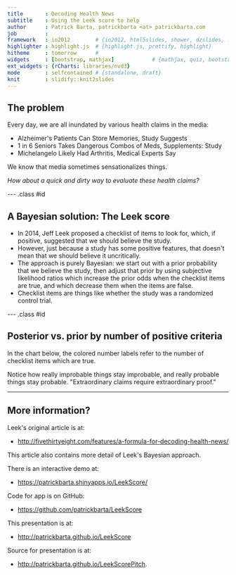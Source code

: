 ```yaml
---
title       : Decoding Health News
subtitle    : Using the Leek score to help
author      : Patrick Barta, patrickbarta <at> patrickbarta.com
job         : 
framework   : io2012        # {io2012, html5slides, shower, dzslides, ...}
highlighter : highlight.js  # {highlight.js, prettify, highlight}
hitheme     : tomorrow      # 
widgets     : [bootstrap, mathjax]            # {mathjax, quiz, bootstrap}
ext_widgets : {rCharts: libraries/nvd3}
mode        : selfcontained # {standalone, draft}
knit        : slidify::knit2slides
---
```


## The problem

Every day, we are all inundated by various health claims in the media:

* Alzheimer's Patients Can Store Memories, Study Suggests
* 1 in 6 Seniors Takes Dangerous Combos of Meds, Supplements: Study
* Michelangelo Likely Had Arthritis, Medical Experts Say

We know that media sometimes sensationalizes things.

*How about a quick and dirty way to evaluate these health claims?*

--- .class #id 

## A Bayesian solution: The Leek score

* In 2014, Jeff Leek proposed a checklist of items to look for, which,
if positive, suggested that we should believe the study.
* However, just because a study has some positive features, that doesn't
mean that we should believe it uncritically.
* The approach is purely Bayesian: we start out with a prior probability
that we believe the study, then adjust that prior by using subjective
likelihood ratios which increase the prior odds when the checklist items are
true, and which decrease them when the items are false.
* Checklist items are things like whether the study was a randomized control trial.

--- .class #id

## Posterior vs. prior by number of positive criteria


In the chart below, the colored number labels refer to the number of checklist items which are true.


<div id = 'chart1d4b7212d0e7' class = 'rChart nvd3'></div>
<script type='text/javascript'>
 $(document).ready(function(){
      drawchart1d4b7212d0e7()
    });
    function drawchart1d4b7212d0e7(){  
      var opts = {
 "dom": "chart1d4b7212d0e7",
"width":    800,
"height":    400,
"x": "prior",
"y": "posterior",
"type": "lineChart",
"group": "positive",
"id": "chart1d4b7212d0e7" 
},
        data = [
 {
 "prior":              0,
"positive": "0",
"posterior":              0 
},
{
 "prior":           0.01,
"positive": "0",
"posterior": 0.0001578033769923 
},
{
 "prior":           0.02,
"positive": "0",
"posterior": 0.0003187759005419 
},
{
 "prior":           0.03,
"positive": "0",
"posterior": 0.0004830140074062 
},
{
 "prior":           0.04,
"positive": "0",
"posterior": 0.0006506180871828 
},
{
 "prior":           0.05,
"positive": "0",
"posterior": 0.0008216926869351 
},
{
 "prior":           0.06,
"positive": "0",
"posterior": 0.0009963467286616 
},
{
 "prior":           0.07,
"positive": "0",
"posterior": 0.00117469374056 
},
{
 "prior":           0.08,
"positive": "0",
"posterior": 0.001356852103121 
},
{
 "prior":           0.09,
"positive": "0",
"posterior": 0.001542945311161 
},
{
 "prior":            0.1,
"positive": "0",
"posterior": 0.001733102253033 
},
{
 "prior":           0.11,
"positive": "0",
"posterior": 0.001927457508323 
},
{
 "prior":           0.12,
"positive": "0",
"posterior": 0.002126151665485 
},
{
 "prior":           0.13,
"positive": "0",
"posterior": 0.002329331660993 
},
{
 "prior":           0.14,
"positive": "0",
"posterior": 0.002537151141718 
},
{
 "prior":           0.15,
"positive": "0",
"posterior": 0.002749770852429 
},
{
 "prior":           0.16,
"positive": "0",
"posterior": 0.002967359050445 
},
{
 "prior":           0.17,
"positive": "0",
"posterior": 0.003190091949709 
},
{
 "prior":           0.18,
"positive": "0",
"posterior": 0.003418154196734 
},
{
 "prior":           0.19,
"positive": "0",
"posterior": 0.003651739381126 
},
{
 "prior":            0.2,
"positive": "0",
"posterior": 0.003891050583658 
},
{
 "prior":           0.21,
"positive": "0",
"posterior": 0.004136300965137 
},
{
 "prior":           0.22,
"positive": "0",
"posterior": 0.004387714399681 
},
{
 "prior":           0.23,
"positive": "0",
"posterior": 0.004645526156332 
},
{
 "prior":           0.24,
"positive": "0",
"posterior": 0.004909983633388 
},
{
 "prior":           0.25,
"positive": "0",
"posterior": 0.005181347150259 
},
{
 "prior":           0.26,
"positive": "0",
"posterior": 0.005459890802184 
},
{
 "prior":           0.27,
"positive": "0",
"posterior": 0.005745903383699 
},
{
 "prior":           0.28,
"positive": "0",
"posterior": 0.006039689387403 
},
{
 "prior":           0.29,
"positive": "0",
"posterior": 0.006341570085283 
},
{
 "prior":            0.3,
"positive": "0",
"posterior": 0.006651884700665 
},
{
 "prior":           0.31,
"positive": "0",
"posterior": 0.006970991679784 
},
{
 "prior":           0.32,
"positive": "0",
"posterior": 0.007299270072993 
},
{
 "prior":           0.33,
"positive": "0",
"posterior": 0.007637121036797 
},
{
 "prior":           0.34,
"positive": "0",
"posterior": 0.007984969469234 
},
{
 "prior":           0.35,
"positive": "0",
"posterior": 0.00834326579261 
},
{
 "prior":           0.36,
"positive": "0",
"posterior": 0.008712487899322 
},
{
 "prior":           0.37,
"positive": "0",
"posterior": 0.009093143278447 
},
{
 "prior":           0.38,
"positive": "0",
"posterior": 0.009485771342986 
},
{
 "prior":           0.39,
"positive": "0",
"posterior": 0.009890945980218 
},
{
 "prior":            0.4,
"positive": "0",
"posterior": 0.01030927835052 
},
{
 "prior":           0.41,
"positive": "0",
"posterior": 0.01074141996332 
},
{
 "prior":           0.42,
"positive": "0",
"posterior": 0.01118806606287 
},
{
 "prior":           0.43,
"positive": "0",
"posterior": 0.01164995936061 
},
{
 "prior":           0.44,
"positive": "0",
"posterior": 0.01212789415656 
},
{
 "prior":           0.45,
"positive": "0",
"posterior": 0.01262272089762 
},
{
 "prior":           0.46,
"positive": "0",
"posterior": 0.01313535122787 
},
{
 "prior":           0.47,
"positive": "0",
"posterior": 0.01366676359407 
},
{
 "prior":           0.48,
"positive": "0",
"posterior": 0.01421800947867 
},
{
 "prior":           0.49,
"positive": "0",
"posterior": 0.0147902203441 
},
{
 "prior":            0.5,
"positive": "0",
"posterior": 0.01538461538462 
},
{
 "prior":           0.51,
"positive": "0",
"posterior": 0.01600251019768 
},
{
 "prior":           0.52,
"positive": "0",
"posterior": 0.01664532650448 
},
{
 "prior":           0.53,
"positive": "0",
"posterior": 0.01731460307089 
},
{
 "prior":           0.54,
"positive": "0",
"posterior": 0.01801200800534 
},
{
 "prior":           0.55,
"positive": "0",
"posterior": 0.01873935264055 
},
{
 "prior":           0.56,
"positive": "0",
"posterior": 0.01949860724234 
},
{
 "prior":           0.57,
"positive": "0",
"posterior": 0.02029191883232 
},
{
 "prior":           0.58,
"positive": "0",
"posterior": 0.02112163146395 
},
{
 "prior":           0.59,
"positive": "0",
"posterior": 0.0219903093552 
},
{
 "prior":            0.6,
"positive": "0",
"posterior": 0.02290076335878 
},
{
 "prior":           0.61,
"positive": "0",
"posterior": 0.02385608134533 
},
{
 "prior":           0.62,
"positive": "0",
"posterior": 0.02485966319166 
},
{
 "prior":           0.63,
"positive": "0",
"posterior": 0.02591526120938 
},
{
 "prior":           0.64,
"positive": "0",
"posterior": 0.02702702702703 
},
{
 "prior":           0.65,
"positive": "0",
"posterior": 0.02819956616052 
},
{
 "prior":           0.66,
"positive": "0",
"posterior": 0.02943800178412 
},
{
 "prior":           0.67,
"positive": "0",
"posterior": 0.03074804956402 
},
{
 "prior":           0.68,
"positive": "0",
"posterior": 0.03213610586011 
},
{
 "prior":           0.69,
"positive": "0",
"posterior": 0.03360935216756 
},
{
 "prior":            0.7,
"positive": "0",
"posterior": 0.03517587939698 
},
{
 "prior":           0.71,
"positive": "0",
"posterior": 0.03684483653347 
},
{
 "prior":           0.72,
"positive": "0",
"posterior": 0.03862660944206 
},
{
 "prior":           0.73,
"positive": "0",
"posterior": 0.04053303720155 
},
{
 "prior":           0.74,
"positive": "0",
"posterior": 0.04257767548907 
},
{
 "prior":           0.75,
"positive": "0",
"posterior": 0.04477611940299 
},
{
 "prior":           0.76,
"positive": "0",
"posterior": 0.04714640198511 
},
{
 "prior":           0.77,
"positive": "0",
"posterior": 0.04970948999354 
},
{
 "prior":           0.78,
"positive": "0",
"posterior": 0.05248990578735 
},
{
 "prior":           0.79,
"positive": "0",
"posterior": 0.05551651440618 
},
{
 "prior":            0.8,
"positive": "0",
"posterior": 0.05882352941176 
},
{
 "prior":           0.81,
"positive": "0",
"posterior": 0.06245181187355 
},
{
 "prior":           0.82,
"positive": "0",
"posterior": 0.06645056726094 
},
{
 "prior":           0.83,
"positive": "0",
"posterior": 0.07087959009394 
},
{
 "prior":           0.84,
"positive": "0",
"posterior": 0.07581227436823 
},
{
 "prior":           0.85,
"positive": "0",
"posterior": 0.08133971291866 
},
{
 "prior":           0.86,
"positive": "0",
"posterior": 0.08757637474542 
},
{
 "prior":           0.87,
"positive": "0",
"posterior": 0.09466811751904 
},
{
 "prior":           0.88,
"positive": "0",
"posterior": 0.1028037383178 
},
{
 "prior":           0.89,
"positive": "0",
"posterior": 0.1122320302648 
},
{
 "prior":            0.9,
"positive": "0",
"posterior": 0.1232876712329 
},
{
 "prior":           0.91,
"positive": "0",
"posterior": 0.1364317841079 
},
{
 "prior":           0.92,
"positive": "0",
"posterior": 0.1523178807947 
},
{
 "prior":           0.93,
"positive": "0",
"posterior": 0.1719038817006 
},
{
 "prior":           0.94,
"positive": "0",
"posterior": 0.1966527196653 
},
{
 "prior":           0.95,
"positive": "0",
"posterior": 0.2289156626506 
},
{
 "prior":           0.96,
"positive": "0",
"posterior": 0.2727272727273 
},
{
 "prior":           0.97,
"positive": "0",
"posterior": 0.3356401384083 
},
{
 "prior":           0.98,
"positive": "0",
"posterior": 0.4336283185841 
},
{
 "prior":           0.99,
"positive": "0",
"posterior": 0.6073619631902 
},
{
 "prior":              1,
"positive": "0",
"posterior":              1 
},
{
 "prior":              0,
"positive": "1",
"posterior":              0 
},
{
 "prior":           0.01,
"positive": "1",
"posterior": 0.0006309148264984 
},
{
 "prior":           0.02,
"positive": "1",
"posterior": 0.001273885350318 
},
{
 "prior":           0.03,
"positive": "1",
"posterior": 0.001929260450161 
},
{
 "prior":           0.04,
"positive": "1",
"posterior": 0.002597402597403 
},
{
 "prior":           0.05,
"positive": "1",
"posterior": 0.00327868852459 
},
{
 "prior":           0.06,
"positive": "1",
"posterior": 0.003973509933775 
},
{
 "prior":           0.07,
"positive": "1",
"posterior": 0.004682274247492 
},
{
 "prior":           0.08,
"positive": "1",
"posterior": 0.005405405405405 
},
{
 "prior":           0.09,
"positive": "1",
"posterior": 0.006143344709898 
},
{
 "prior":            0.1,
"positive": "1",
"posterior": 0.006896551724138 
},
{
 "prior":           0.11,
"positive": "1",
"posterior": 0.007665505226481 
},
{
 "prior":           0.12,
"positive": "1",
"posterior": 0.008450704225352 
},
{
 "prior":           0.13,
"positive": "1",
"posterior": 0.009252669039146 
},
{
 "prior":           0.14,
"positive": "1",
"posterior": 0.01007194244604 
},
{
 "prior":           0.15,
"positive": "1",
"posterior": 0.01090909090909 
},
{
 "prior":           0.16,
"positive": "1",
"posterior": 0.01176470588235 
},
{
 "prior":           0.17,
"positive": "1",
"posterior": 0.01263940520446 
},
{
 "prior":           0.18,
"positive": "1",
"posterior": 0.01353383458647 
},
{
 "prior":           0.19,
"positive": "1",
"posterior": 0.01444866920152 
},
{
 "prior":            0.2,
"positive": "1",
"posterior": 0.01538461538462 
},
{
 "prior":           0.21,
"positive": "1",
"posterior": 0.01634241245136 
},
{
 "prior":           0.22,
"positive": "1",
"posterior": 0.01732283464567 
},
{
 "prior":           0.23,
"positive": "1",
"posterior": 0.01832669322709 
},
{
 "prior":           0.24,
"positive": "1",
"posterior": 0.01935483870968 
},
{
 "prior":           0.25,
"positive": "1",
"posterior": 0.02040816326531 
},
{
 "prior":           0.26,
"positive": "1",
"posterior": 0.02148760330579 
},
{
 "prior":           0.27,
"positive": "1",
"posterior": 0.02259414225941 
},
{
 "prior":           0.28,
"positive": "1",
"posterior": 0.02372881355932 
},
{
 "prior":           0.29,
"positive": "1",
"posterior": 0.02489270386266 
},
{
 "prior":            0.3,
"positive": "1",
"posterior": 0.02608695652174 
},
{
 "prior":           0.31,
"positive": "1",
"posterior": 0.0273127753304 
},
{
 "prior":           0.32,
"positive": "1",
"posterior": 0.02857142857143 
},
{
 "prior":           0.33,
"positive": "1",
"posterior": 0.02986425339367 
},
{
 "prior":           0.34,
"positive": "1",
"posterior": 0.03119266055046 
},
{
 "prior":           0.35,
"positive": "1",
"posterior": 0.03255813953488 
},
{
 "prior":           0.36,
"positive": "1",
"posterior": 0.03396226415094 
},
{
 "prior":           0.37,
"positive": "1",
"posterior": 0.03540669856459 
},
{
 "prior":           0.38,
"positive": "1",
"posterior": 0.0368932038835 
},
{
 "prior":           0.39,
"positive": "1",
"posterior": 0.0384236453202 
},
{
 "prior":            0.4,
"positive": "1",
"posterior":           0.04 
},
{
 "prior":           0.41,
"positive": "1",
"posterior": 0.04162436548223 
},
{
 "prior":           0.42,
"positive": "1",
"posterior": 0.04329896907216 
},
{
 "prior":           0.43,
"positive": "1",
"posterior": 0.04502617801047 
},
{
 "prior":           0.44,
"positive": "1",
"posterior": 0.0468085106383 
},
{
 "prior":           0.45,
"positive": "1",
"posterior": 0.04864864864865 
},
{
 "prior":           0.46,
"positive": "1",
"posterior": 0.05054945054945 
},
{
 "prior":           0.47,
"positive": "1",
"posterior": 0.05251396648045 
},
{
 "prior":           0.48,
"positive": "1",
"posterior": 0.05454545454545 
},
{
 "prior":           0.49,
"positive": "1",
"posterior": 0.05664739884393 
},
{
 "prior":            0.5,
"positive": "1",
"posterior": 0.05882352941176 
},
{
 "prior":           0.51,
"positive": "1",
"posterior": 0.06107784431138 
},
{
 "prior":           0.52,
"positive": "1",
"posterior": 0.06341463414634 
},
{
 "prior":           0.53,
"positive": "1",
"posterior": 0.06583850931677 
},
{
 "prior":           0.54,
"positive": "1",
"posterior": 0.06835443037975 
},
{
 "prior":           0.55,
"positive": "1",
"posterior": 0.07096774193548 
},
{
 "prior":           0.56,
"positive": "1",
"posterior": 0.07368421052632 
},
{
 "prior":           0.57,
"positive": "1",
"posterior": 0.07651006711409 
},
{
 "prior":           0.58,
"positive": "1",
"posterior": 0.07945205479452 
},
{
 "prior":           0.59,
"positive": "1",
"posterior": 0.08251748251748 
},
{
 "prior":            0.6,
"positive": "1",
"posterior": 0.08571428571429 
},
{
 "prior":           0.61,
"positive": "1",
"posterior": 0.08905109489051 
},
{
 "prior":           0.62,
"positive": "1",
"posterior": 0.09253731343284 
},
{
 "prior":           0.63,
"positive": "1",
"posterior": 0.09618320610687 
},
{
 "prior":           0.64,
"positive": "1",
"posterior":            0.1 
},
{
 "prior":           0.65,
"positive": "1",
"posterior":          0.104 
},
{
 "prior":           0.66,
"positive": "1",
"posterior": 0.1081967213115 
},
{
 "prior":           0.67,
"positive": "1",
"posterior": 0.1126050420168 
},
{
 "prior":           0.68,
"positive": "1",
"posterior": 0.1172413793103 
},
{
 "prior":           0.69,
"positive": "1",
"posterior": 0.1221238938053 
},
{
 "prior":            0.7,
"positive": "1",
"posterior": 0.1272727272727 
},
{
 "prior":           0.71,
"positive": "1",
"posterior": 0.1327102803738 
},
{
 "prior":           0.72,
"positive": "1",
"posterior": 0.1384615384615 
},
{
 "prior":           0.73,
"positive": "1",
"posterior": 0.1445544554455 
},
{
 "prior":           0.74,
"positive": "1",
"posterior": 0.1510204081633 
},
{
 "prior":           0.75,
"positive": "1",
"posterior": 0.1578947368421 
},
{
 "prior":           0.76,
"positive": "1",
"posterior": 0.1652173913043 
},
{
 "prior":           0.77,
"positive": "1",
"posterior": 0.1730337078652 
},
{
 "prior":           0.78,
"positive": "1",
"posterior": 0.1813953488372 
},
{
 "prior":           0.79,
"positive": "1",
"posterior": 0.1903614457831 
},
{
 "prior":            0.8,
"positive": "1",
"posterior":            0.2 
},
{
 "prior":           0.81,
"positive": "1",
"posterior": 0.2103896103896 
},
{
 "prior":           0.82,
"positive": "1",
"posterior": 0.2216216216216 
},
{
 "prior":           0.83,
"positive": "1",
"posterior": 0.2338028169014 
},
{
 "prior":           0.84,
"positive": "1",
"posterior": 0.2470588235294 
},
{
 "prior":           0.85,
"positive": "1",
"posterior": 0.2615384615385 
},
{
 "prior":           0.86,
"positive": "1",
"posterior": 0.2774193548387 
},
{
 "prior":           0.87,
"positive": "1",
"posterior": 0.2949152542373 
},
{
 "prior":           0.88,
"positive": "1",
"posterior": 0.3142857142857 
},
{
 "prior":           0.89,
"positive": "1",
"posterior": 0.3358490566038 
},
{
 "prior":            0.9,
"positive": "1",
"posterior":           0.36 
},
{
 "prior":           0.91,
"positive": "1",
"posterior": 0.3872340425532 
},
{
 "prior":           0.92,
"positive": "1",
"posterior": 0.4181818181818 
},
{
 "prior":           0.93,
"positive": "1",
"posterior": 0.4536585365854 
},
{
 "prior":           0.94,
"positive": "1",
"posterior": 0.4947368421053 
},
{
 "prior":           0.95,
"positive": "1",
"posterior": 0.5428571428571 
},
{
 "prior":           0.96,
"positive": "1",
"posterior":            0.6 
},
{
 "prior":           0.97,
"positive": "1",
"posterior": 0.6689655172414 
},
{
 "prior":           0.98,
"positive": "1",
"posterior": 0.7538461538462 
},
{
 "prior":           0.99,
"positive": "1",
"posterior": 0.8608695652174 
},
{
 "prior":              1,
"positive": "1",
"posterior":              1 
},
{
 "prior":              0,
"positive": "2",
"posterior":              0 
},
{
 "prior":           0.01,
"positive": "2",
"posterior": 0.002518891687657 
},
{
 "prior":           0.02,
"positive": "2",
"posterior": 0.00507614213198 
},
{
 "prior":           0.03,
"positive": "2",
"posterior": 0.0076726342711 
},
{
 "prior":           0.04,
"positive": "2",
"posterior": 0.01030927835052 
},
{
 "prior":           0.05,
"positive": "2",
"posterior": 0.01298701298701 
},
{
 "prior":           0.06,
"positive": "2",
"posterior": 0.01570680628272 
},
{
 "prior":           0.07,
"positive": "2",
"posterior": 0.01846965699208 
},
{
 "prior":           0.08,
"positive": "2",
"posterior": 0.02127659574468 
},
{
 "prior":           0.09,
"positive": "2",
"posterior": 0.02412868632708 
},
{
 "prior":            0.1,
"positive": "2",
"posterior": 0.02702702702703 
},
{
 "prior":           0.11,
"positive": "2",
"posterior": 0.0299727520436 
},
{
 "prior":           0.12,
"positive": "2",
"posterior": 0.03296703296703 
},
{
 "prior":           0.13,
"positive": "2",
"posterior": 0.03601108033241 
},
{
 "prior":           0.14,
"positive": "2",
"posterior": 0.0391061452514 
},
{
 "prior":           0.15,
"positive": "2",
"posterior": 0.04225352112676 
},
{
 "prior":           0.16,
"positive": "2",
"posterior": 0.04545454545455 
},
{
 "prior":           0.17,
"positive": "2",
"posterior": 0.0487106017192 
},
{
 "prior":           0.18,
"positive": "2",
"posterior": 0.05202312138728 
},
{
 "prior":           0.19,
"positive": "2",
"posterior": 0.05539358600583 
},
{
 "prior":            0.2,
"positive": "2",
"posterior": 0.05882352941176 
},
{
 "prior":           0.21,
"positive": "2",
"posterior": 0.06231454005935 
},
{
 "prior":           0.22,
"positive": "2",
"posterior": 0.06586826347305 
},
{
 "prior":           0.23,
"positive": "2",
"posterior": 0.06948640483384 
},
{
 "prior":           0.24,
"positive": "2",
"posterior": 0.07317073170732 
},
{
 "prior":           0.25,
"positive": "2",
"posterior": 0.07692307692308 
},
{
 "prior":           0.26,
"positive": "2",
"posterior": 0.08074534161491 
},
{
 "prior":           0.27,
"positive": "2",
"posterior": 0.0846394984326 
},
{
 "prior":           0.28,
"positive": "2",
"posterior": 0.08860759493671 
},
{
 "prior":           0.29,
"positive": "2",
"posterior": 0.0926517571885 
},
{
 "prior":            0.3,
"positive": "2",
"posterior": 0.09677419354839 
},
{
 "prior":           0.31,
"positive": "2",
"posterior": 0.1009771986971 
},
{
 "prior":           0.32,
"positive": "2",
"posterior": 0.1052631578947 
},
{
 "prior":           0.33,
"positive": "2",
"posterior": 0.109634551495 
},
{
 "prior":           0.34,
"positive": "2",
"posterior": 0.1140939597315 
},
{
 "prior":           0.35,
"positive": "2",
"posterior": 0.1186440677966 
},
{
 "prior":           0.36,
"positive": "2",
"posterior": 0.1232876712329 
},
{
 "prior":           0.37,
"positive": "2",
"posterior": 0.1280276816609 
},
{
 "prior":           0.38,
"positive": "2",
"posterior": 0.1328671328671 
},
{
 "prior":           0.39,
"positive": "2",
"posterior": 0.1378091872792 
},
{
 "prior":            0.4,
"positive": "2",
"posterior": 0.1428571428571 
},
{
 "prior":           0.41,
"positive": "2",
"posterior": 0.1480144404332 
},
{
 "prior":           0.42,
"positive": "2",
"posterior": 0.1532846715328 
},
{
 "prior":           0.43,
"positive": "2",
"posterior": 0.1586715867159 
},
{
 "prior":           0.44,
"positive": "2",
"posterior": 0.1641791044776 
},
{
 "prior":           0.45,
"positive": "2",
"posterior": 0.1698113207547 
},
{
 "prior":           0.46,
"positive": "2",
"posterior": 0.175572519084 
},
{
 "prior":           0.47,
"positive": "2",
"posterior": 0.1814671814672 
},
{
 "prior":           0.48,
"positive": "2",
"posterior":         0.1875 
},
{
 "prior":           0.49,
"positive": "2",
"posterior": 0.1936758893281 
},
{
 "prior":            0.5,
"positive": "2",
"posterior":            0.2 
},
{
 "prior":           0.51,
"positive": "2",
"posterior": 0.2064777327935 
},
{
 "prior":           0.52,
"positive": "2",
"posterior": 0.2131147540984 
},
{
 "prior":           0.53,
"positive": "2",
"posterior": 0.2199170124481 
},
{
 "prior":           0.54,
"positive": "2",
"posterior": 0.2268907563025 
},
{
 "prior":           0.55,
"positive": "2",
"posterior": 0.2340425531915 
},
{
 "prior":           0.56,
"positive": "2",
"posterior": 0.2413793103448 
},
{
 "prior":           0.57,
"positive": "2",
"posterior": 0.2489082969432 
},
{
 "prior":           0.58,
"positive": "2",
"posterior": 0.2566371681416 
},
{
 "prior":           0.59,
"positive": "2",
"posterior": 0.2645739910314 
},
{
 "prior":            0.6,
"positive": "2",
"posterior": 0.2727272727273 
},
{
 "prior":           0.61,
"positive": "2",
"posterior": 0.2811059907834 
},
{
 "prior":           0.62,
"positive": "2",
"posterior": 0.2897196261682 
},
{
 "prior":           0.63,
"positive": "2",
"posterior": 0.2985781990521 
},
{
 "prior":           0.64,
"positive": "2",
"posterior": 0.3076923076923 
},
{
 "prior":           0.65,
"positive": "2",
"posterior": 0.3170731707317 
},
{
 "prior":           0.66,
"positive": "2",
"posterior": 0.3267326732673 
},
{
 "prior":           0.67,
"positive": "2",
"posterior": 0.3366834170854 
},
{
 "prior":           0.68,
"positive": "2",
"posterior": 0.3469387755102 
},
{
 "prior":           0.69,
"positive": "2",
"posterior": 0.3575129533679 
},
{
 "prior":            0.7,
"positive": "2",
"posterior": 0.3684210526316 
},
{
 "prior":           0.71,
"positive": "2",
"posterior": 0.379679144385 
},
{
 "prior":           0.72,
"positive": "2",
"posterior": 0.3913043478261 
},
{
 "prior":           0.73,
"positive": "2",
"posterior": 0.4033149171271 
},
{
 "prior":           0.74,
"positive": "2",
"posterior": 0.4157303370787 
},
{
 "prior":           0.75,
"positive": "2",
"posterior": 0.4285714285714 
},
{
 "prior":           0.76,
"positive": "2",
"posterior": 0.4418604651163 
},
{
 "prior":           0.77,
"positive": "2",
"posterior": 0.4556213017751 
},
{
 "prior":           0.78,
"positive": "2",
"posterior": 0.4698795180723 
},
{
 "prior":           0.79,
"positive": "2",
"posterior": 0.4846625766871 
},
{
 "prior":            0.8,
"positive": "2",
"posterior":            0.5 
},
{
 "prior":           0.81,
"positive": "2",
"posterior": 0.515923566879 
},
{
 "prior":           0.82,
"positive": "2",
"posterior": 0.5324675324675 
},
{
 "prior":           0.83,
"positive": "2",
"posterior": 0.5496688741722 
},
{
 "prior":           0.84,
"positive": "2",
"posterior": 0.5675675675676 
},
{
 "prior":           0.85,
"positive": "2",
"posterior": 0.5862068965517 
},
{
 "prior":           0.86,
"positive": "2",
"posterior": 0.6056338028169 
},
{
 "prior":           0.87,
"positive": "2",
"posterior": 0.6258992805755 
},
{
 "prior":           0.88,
"positive": "2",
"posterior": 0.6470588235294 
},
{
 "prior":           0.89,
"positive": "2",
"posterior": 0.6691729323308 
},
{
 "prior":            0.9,
"positive": "2",
"posterior": 0.6923076923077 
},
{
 "prior":           0.91,
"positive": "2",
"posterior": 0.7165354330709 
},
{
 "prior":           0.92,
"positive": "2",
"posterior": 0.741935483871 
},
{
 "prior":           0.93,
"positive": "2",
"posterior": 0.7685950413223 
},
{
 "prior":           0.94,
"positive": "2",
"posterior": 0.7966101694915 
},
{
 "prior":           0.95,
"positive": "2",
"posterior": 0.8260869565217 
},
{
 "prior":           0.96,
"positive": "2",
"posterior": 0.8571428571429 
},
{
 "prior":           0.97,
"positive": "2",
"posterior": 0.8899082568807 
},
{
 "prior":           0.98,
"positive": "2",
"posterior": 0.9245283018868 
},
{
 "prior":           0.99,
"positive": "2",
"posterior": 0.9611650485437 
},
{
 "prior":              1,
"positive": "2",
"posterior":              1 
},
{
 "prior":              0,
"positive": "3",
"posterior":              0 
},
{
 "prior":           0.01,
"positive": "3",
"posterior":           0.01 
},
{
 "prior":           0.02,
"positive": "3",
"posterior":           0.02 
},
{
 "prior":           0.03,
"positive": "3",
"posterior":           0.03 
},
{
 "prior":           0.04,
"positive": "3",
"posterior":           0.04 
},
{
 "prior":           0.05,
"positive": "3",
"posterior":           0.05 
},
{
 "prior":           0.06,
"positive": "3",
"posterior":           0.06 
},
{
 "prior":           0.07,
"positive": "3",
"posterior":           0.07 
},
{
 "prior":           0.08,
"positive": "3",
"posterior":           0.08 
},
{
 "prior":           0.09,
"positive": "3",
"posterior":           0.09 
},
{
 "prior":            0.1,
"positive": "3",
"posterior":            0.1 
},
{
 "prior":           0.11,
"positive": "3",
"posterior":           0.11 
},
{
 "prior":           0.12,
"positive": "3",
"posterior":           0.12 
},
{
 "prior":           0.13,
"positive": "3",
"posterior":           0.13 
},
{
 "prior":           0.14,
"positive": "3",
"posterior":           0.14 
},
{
 "prior":           0.15,
"positive": "3",
"posterior":           0.15 
},
{
 "prior":           0.16,
"positive": "3",
"posterior":           0.16 
},
{
 "prior":           0.17,
"positive": "3",
"posterior":           0.17 
},
{
 "prior":           0.18,
"positive": "3",
"posterior":           0.18 
},
{
 "prior":           0.19,
"positive": "3",
"posterior":           0.19 
},
{
 "prior":            0.2,
"positive": "3",
"posterior":            0.2 
},
{
 "prior":           0.21,
"positive": "3",
"posterior":           0.21 
},
{
 "prior":           0.22,
"positive": "3",
"posterior":           0.22 
},
{
 "prior":           0.23,
"positive": "3",
"posterior":           0.23 
},
{
 "prior":           0.24,
"positive": "3",
"posterior":           0.24 
},
{
 "prior":           0.25,
"positive": "3",
"posterior":           0.25 
},
{
 "prior":           0.26,
"positive": "3",
"posterior":           0.26 
},
{
 "prior":           0.27,
"positive": "3",
"posterior":           0.27 
},
{
 "prior":           0.28,
"positive": "3",
"posterior":           0.28 
},
{
 "prior":           0.29,
"positive": "3",
"posterior":           0.29 
},
{
 "prior":            0.3,
"positive": "3",
"posterior":            0.3 
},
{
 "prior":           0.31,
"positive": "3",
"posterior":           0.31 
},
{
 "prior":           0.32,
"positive": "3",
"posterior":           0.32 
},
{
 "prior":           0.33,
"positive": "3",
"posterior":           0.33 
},
{
 "prior":           0.34,
"positive": "3",
"posterior":           0.34 
},
{
 "prior":           0.35,
"positive": "3",
"posterior":           0.35 
},
{
 "prior":           0.36,
"positive": "3",
"posterior":           0.36 
},
{
 "prior":           0.37,
"positive": "3",
"posterior":           0.37 
},
{
 "prior":           0.38,
"positive": "3",
"posterior":           0.38 
},
{
 "prior":           0.39,
"positive": "3",
"posterior":           0.39 
},
{
 "prior":            0.4,
"positive": "3",
"posterior":            0.4 
},
{
 "prior":           0.41,
"positive": "3",
"posterior":           0.41 
},
{
 "prior":           0.42,
"positive": "3",
"posterior":           0.42 
},
{
 "prior":           0.43,
"positive": "3",
"posterior":           0.43 
},
{
 "prior":           0.44,
"positive": "3",
"posterior":           0.44 
},
{
 "prior":           0.45,
"positive": "3",
"posterior":           0.45 
},
{
 "prior":           0.46,
"positive": "3",
"posterior":           0.46 
},
{
 "prior":           0.47,
"positive": "3",
"posterior":           0.47 
},
{
 "prior":           0.48,
"positive": "3",
"posterior":           0.48 
},
{
 "prior":           0.49,
"positive": "3",
"posterior":           0.49 
},
{
 "prior":            0.5,
"positive": "3",
"posterior":            0.5 
},
{
 "prior":           0.51,
"positive": "3",
"posterior":           0.51 
},
{
 "prior":           0.52,
"positive": "3",
"posterior":           0.52 
},
{
 "prior":           0.53,
"positive": "3",
"posterior":           0.53 
},
{
 "prior":           0.54,
"positive": "3",
"posterior":           0.54 
},
{
 "prior":           0.55,
"positive": "3",
"posterior":           0.55 
},
{
 "prior":           0.56,
"positive": "3",
"posterior":           0.56 
},
{
 "prior":           0.57,
"positive": "3",
"posterior":           0.57 
},
{
 "prior":           0.58,
"positive": "3",
"posterior":           0.58 
},
{
 "prior":           0.59,
"positive": "3",
"posterior":           0.59 
},
{
 "prior":            0.6,
"positive": "3",
"posterior":            0.6 
},
{
 "prior":           0.61,
"positive": "3",
"posterior":           0.61 
},
{
 "prior":           0.62,
"positive": "3",
"posterior":           0.62 
},
{
 "prior":           0.63,
"positive": "3",
"posterior":           0.63 
},
{
 "prior":           0.64,
"positive": "3",
"posterior":           0.64 
},
{
 "prior":           0.65,
"positive": "3",
"posterior":           0.65 
},
{
 "prior":           0.66,
"positive": "3",
"posterior":           0.66 
},
{
 "prior":           0.67,
"positive": "3",
"posterior":           0.67 
},
{
 "prior":           0.68,
"positive": "3",
"posterior":           0.68 
},
{
 "prior":           0.69,
"positive": "3",
"posterior":           0.69 
},
{
 "prior":            0.7,
"positive": "3",
"posterior":            0.7 
},
{
 "prior":           0.71,
"positive": "3",
"posterior":           0.71 
},
{
 "prior":           0.72,
"positive": "3",
"posterior":           0.72 
},
{
 "prior":           0.73,
"positive": "3",
"posterior":           0.73 
},
{
 "prior":           0.74,
"positive": "3",
"posterior":           0.74 
},
{
 "prior":           0.75,
"positive": "3",
"posterior":           0.75 
},
{
 "prior":           0.76,
"positive": "3",
"posterior":           0.76 
},
{
 "prior":           0.77,
"positive": "3",
"posterior":           0.77 
},
{
 "prior":           0.78,
"positive": "3",
"posterior":           0.78 
},
{
 "prior":           0.79,
"positive": "3",
"posterior":           0.79 
},
{
 "prior":            0.8,
"positive": "3",
"posterior":            0.8 
},
{
 "prior":           0.81,
"positive": "3",
"posterior":           0.81 
},
{
 "prior":           0.82,
"positive": "3",
"posterior":           0.82 
},
{
 "prior":           0.83,
"positive": "3",
"posterior":           0.83 
},
{
 "prior":           0.84,
"positive": "3",
"posterior":           0.84 
},
{
 "prior":           0.85,
"positive": "3",
"posterior":           0.85 
},
{
 "prior":           0.86,
"positive": "3",
"posterior":           0.86 
},
{
 "prior":           0.87,
"positive": "3",
"posterior":           0.87 
},
{
 "prior":           0.88,
"positive": "3",
"posterior":           0.88 
},
{
 "prior":           0.89,
"positive": "3",
"posterior":           0.89 
},
{
 "prior":            0.9,
"positive": "3",
"posterior":            0.9 
},
{
 "prior":           0.91,
"positive": "3",
"posterior":           0.91 
},
{
 "prior":           0.92,
"positive": "3",
"posterior":           0.92 
},
{
 "prior":           0.93,
"positive": "3",
"posterior":           0.93 
},
{
 "prior":           0.94,
"positive": "3",
"posterior":           0.94 
},
{
 "prior":           0.95,
"positive": "3",
"posterior":           0.95 
},
{
 "prior":           0.96,
"positive": "3",
"posterior":           0.96 
},
{
 "prior":           0.97,
"positive": "3",
"posterior":           0.97 
},
{
 "prior":           0.98,
"positive": "3",
"posterior":           0.98 
},
{
 "prior":           0.99,
"positive": "3",
"posterior":           0.99 
},
{
 "prior":              1,
"positive": "3",
"posterior":              1 
},
{
 "prior":              0,
"positive": "4",
"posterior":              0 
},
{
 "prior":           0.01,
"positive": "4",
"posterior": 0.03883495145631 
},
{
 "prior":           0.02,
"positive": "4",
"posterior": 0.07547169811321 
},
{
 "prior":           0.03,
"positive": "4",
"posterior": 0.1100917431193 
},
{
 "prior":           0.04,
"positive": "4",
"posterior": 0.1428571428571 
},
{
 "prior":           0.05,
"positive": "4",
"posterior": 0.1739130434783 
},
{
 "prior":           0.06,
"positive": "4",
"posterior": 0.2033898305085 
},
{
 "prior":           0.07,
"positive": "4",
"posterior": 0.2314049586777 
},
{
 "prior":           0.08,
"positive": "4",
"posterior": 0.258064516129 
},
{
 "prior":           0.09,
"positive": "4",
"posterior": 0.2834645669291 
},
{
 "prior":            0.1,
"positive": "4",
"posterior": 0.3076923076923 
},
{
 "prior":           0.11,
"positive": "4",
"posterior": 0.3308270676692 
},
{
 "prior":           0.12,
"positive": "4",
"posterior": 0.3529411764706 
},
{
 "prior":           0.13,
"positive": "4",
"posterior": 0.3741007194245 
},
{
 "prior":           0.14,
"positive": "4",
"posterior": 0.3943661971831 
},
{
 "prior":           0.15,
"positive": "4",
"posterior": 0.4137931034483 
},
{
 "prior":           0.16,
"positive": "4",
"posterior": 0.4324324324324 
},
{
 "prior":           0.17,
"positive": "4",
"posterior": 0.4503311258278 
},
{
 "prior":           0.18,
"positive": "4",
"posterior": 0.4675324675325 
},
{
 "prior":           0.19,
"positive": "4",
"posterior": 0.484076433121 
},
{
 "prior":            0.2,
"positive": "4",
"posterior":            0.5 
},
{
 "prior":           0.21,
"positive": "4",
"posterior": 0.5153374233129 
},
{
 "prior":           0.22,
"positive": "4",
"posterior": 0.5301204819277 
},
{
 "prior":           0.23,
"positive": "4",
"posterior": 0.5443786982249 
},
{
 "prior":           0.24,
"positive": "4",
"posterior": 0.5581395348837 
},
{
 "prior":           0.25,
"positive": "4",
"posterior": 0.5714285714286 
},
{
 "prior":           0.26,
"positive": "4",
"posterior": 0.5842696629213 
},
{
 "prior":           0.27,
"positive": "4",
"posterior": 0.5966850828729 
},
{
 "prior":           0.28,
"positive": "4",
"posterior": 0.6086956521739 
},
{
 "prior":           0.29,
"positive": "4",
"posterior": 0.620320855615 
},
{
 "prior":            0.3,
"positive": "4",
"posterior": 0.6315789473684 
},
{
 "prior":           0.31,
"positive": "4",
"posterior": 0.6424870466321 
},
{
 "prior":           0.32,
"positive": "4",
"posterior": 0.6530612244898 
},
{
 "prior":           0.33,
"positive": "4",
"posterior": 0.6633165829146 
},
{
 "prior":           0.34,
"positive": "4",
"posterior": 0.6732673267327 
},
{
 "prior":           0.35,
"positive": "4",
"posterior": 0.6829268292683 
},
{
 "prior":           0.36,
"positive": "4",
"posterior": 0.6923076923077 
},
{
 "prior":           0.37,
"positive": "4",
"posterior": 0.7014218009479 
},
{
 "prior":           0.38,
"positive": "4",
"posterior": 0.7102803738318 
},
{
 "prior":           0.39,
"positive": "4",
"posterior": 0.7188940092166 
},
{
 "prior":            0.4,
"positive": "4",
"posterior": 0.7272727272727 
},
{
 "prior":           0.41,
"positive": "4",
"posterior": 0.7354260089686 
},
{
 "prior":           0.42,
"positive": "4",
"posterior": 0.7433628318584 
},
{
 "prior":           0.43,
"positive": "4",
"posterior": 0.7510917030568 
},
{
 "prior":           0.44,
"positive": "4",
"posterior": 0.7586206896552 
},
{
 "prior":           0.45,
"positive": "4",
"posterior": 0.7659574468085 
},
{
 "prior":           0.46,
"positive": "4",
"posterior": 0.7731092436975 
},
{
 "prior":           0.47,
"positive": "4",
"posterior": 0.7800829875519 
},
{
 "prior":           0.48,
"positive": "4",
"posterior": 0.7868852459016 
},
{
 "prior":           0.49,
"positive": "4",
"posterior": 0.7935222672065 
},
{
 "prior":            0.5,
"positive": "4",
"posterior":            0.8 
},
{
 "prior":           0.51,
"positive": "4",
"posterior": 0.8063241106719 
},
{
 "prior":           0.52,
"positive": "4",
"posterior":         0.8125 
},
{
 "prior":           0.53,
"positive": "4",
"posterior": 0.8185328185328 
},
{
 "prior":           0.54,
"positive": "4",
"posterior": 0.824427480916 
},
{
 "prior":           0.55,
"positive": "4",
"posterior": 0.8301886792453 
},
{
 "prior":           0.56,
"positive": "4",
"posterior": 0.8358208955224 
},
{
 "prior":           0.57,
"positive": "4",
"posterior": 0.8413284132841 
},
{
 "prior":           0.58,
"positive": "4",
"posterior": 0.8467153284672 
},
{
 "prior":           0.59,
"positive": "4",
"posterior": 0.8519855595668 
},
{
 "prior":            0.6,
"positive": "4",
"posterior": 0.8571428571429 
},
{
 "prior":           0.61,
"positive": "4",
"posterior": 0.8621908127208 
},
{
 "prior":           0.62,
"positive": "4",
"posterior": 0.8671328671329 
},
{
 "prior":           0.63,
"positive": "4",
"posterior": 0.8719723183391 
},
{
 "prior":           0.64,
"positive": "4",
"posterior": 0.8767123287671 
},
{
 "prior":           0.65,
"positive": "4",
"posterior": 0.8813559322034 
},
{
 "prior":           0.66,
"positive": "4",
"posterior": 0.8859060402685 
},
{
 "prior":           0.67,
"positive": "4",
"posterior": 0.890365448505 
},
{
 "prior":           0.68,
"positive": "4",
"posterior": 0.8947368421053 
},
{
 "prior":           0.69,
"positive": "4",
"posterior": 0.8990228013029 
},
{
 "prior":            0.7,
"positive": "4",
"posterior": 0.9032258064516 
},
{
 "prior":           0.71,
"positive": "4",
"posterior": 0.9073482428115 
},
{
 "prior":           0.72,
"positive": "4",
"posterior": 0.9113924050633 
},
{
 "prior":           0.73,
"positive": "4",
"posterior": 0.9153605015674 
},
{
 "prior":           0.74,
"positive": "4",
"posterior": 0.9192546583851 
},
{
 "prior":           0.75,
"positive": "4",
"posterior": 0.9230769230769 
},
{
 "prior":           0.76,
"positive": "4",
"posterior": 0.9268292682927 
},
{
 "prior":           0.77,
"positive": "4",
"posterior": 0.9305135951662 
},
{
 "prior":           0.78,
"positive": "4",
"posterior": 0.9341317365269 
},
{
 "prior":           0.79,
"positive": "4",
"posterior": 0.9376854599407 
},
{
 "prior":            0.8,
"positive": "4",
"posterior": 0.9411764705882 
},
{
 "prior":           0.81,
"positive": "4",
"posterior": 0.9446064139942 
},
{
 "prior":           0.82,
"positive": "4",
"posterior": 0.9479768786127 
},
{
 "prior":           0.83,
"positive": "4",
"posterior": 0.9512893982808 
},
{
 "prior":           0.84,
"positive": "4",
"posterior": 0.9545454545455 
},
{
 "prior":           0.85,
"positive": "4",
"posterior": 0.9577464788732 
},
{
 "prior":           0.86,
"positive": "4",
"posterior": 0.9608938547486 
},
{
 "prior":           0.87,
"positive": "4",
"posterior": 0.9639889196676 
},
{
 "prior":           0.88,
"positive": "4",
"posterior": 0.967032967033 
},
{
 "prior":           0.89,
"positive": "4",
"posterior": 0.9700272479564 
},
{
 "prior":            0.9,
"positive": "4",
"posterior": 0.972972972973 
},
{
 "prior":           0.91,
"positive": "4",
"posterior": 0.9758713136729 
},
{
 "prior":           0.92,
"positive": "4",
"posterior": 0.9787234042553 
},
{
 "prior":           0.93,
"positive": "4",
"posterior": 0.9815303430079 
},
{
 "prior":           0.94,
"positive": "4",
"posterior": 0.9842931937173 
},
{
 "prior":           0.95,
"positive": "4",
"posterior": 0.987012987013 
},
{
 "prior":           0.96,
"positive": "4",
"posterior": 0.9896907216495 
},
{
 "prior":           0.97,
"positive": "4",
"posterior": 0.9923273657289 
},
{
 "prior":           0.98,
"positive": "4",
"posterior": 0.994923857868 
},
{
 "prior":           0.99,
"positive": "4",
"posterior": 0.9974811083123 
},
{
 "prior":              1,
"positive": "4",
"posterior":              1 
},
{
 "prior":              0,
"positive": "5",
"posterior":              0 
},
{
 "prior":           0.01,
"positive": "5",
"posterior": 0.1391304347826 
},
{
 "prior":           0.02,
"positive": "5",
"posterior": 0.2461538461538 
},
{
 "prior":           0.03,
"positive": "5",
"posterior": 0.3310344827586 
},
{
 "prior":           0.04,
"positive": "5",
"posterior":            0.4 
},
{
 "prior":           0.05,
"positive": "5",
"posterior": 0.4571428571429 
},
{
 "prior":           0.06,
"positive": "5",
"posterior": 0.5052631578947 
},
{
 "prior":           0.07,
"positive": "5",
"posterior": 0.5463414634146 
},
{
 "prior":           0.08,
"positive": "5",
"posterior": 0.5818181818182 
},
{
 "prior":           0.09,
"positive": "5",
"posterior": 0.6127659574468 
},
{
 "prior":            0.1,
"positive": "5",
"posterior":           0.64 
},
{
 "prior":           0.11,
"positive": "5",
"posterior": 0.6641509433962 
},
{
 "prior":           0.12,
"positive": "5",
"posterior": 0.6857142857143 
},
{
 "prior":           0.13,
"positive": "5",
"posterior": 0.7050847457627 
},
{
 "prior":           0.14,
"positive": "5",
"posterior": 0.7225806451613 
},
{
 "prior":           0.15,
"positive": "5",
"posterior": 0.7384615384615 
},
{
 "prior":           0.16,
"positive": "5",
"posterior": 0.7529411764706 
},
{
 "prior":           0.17,
"positive": "5",
"posterior": 0.7661971830986 
},
{
 "prior":           0.18,
"positive": "5",
"posterior": 0.7783783783784 
},
{
 "prior":           0.19,
"positive": "5",
"posterior": 0.7896103896104 
},
{
 "prior":            0.2,
"positive": "5",
"posterior":            0.8 
},
{
 "prior":           0.21,
"positive": "5",
"posterior": 0.8096385542169 
},
{
 "prior":           0.22,
"positive": "5",
"posterior": 0.8186046511628 
},
{
 "prior":           0.23,
"positive": "5",
"posterior": 0.8269662921348 
},
{
 "prior":           0.24,
"positive": "5",
"posterior": 0.8347826086957 
},
{
 "prior":           0.25,
"positive": "5",
"posterior": 0.8421052631579 
},
{
 "prior":           0.26,
"positive": "5",
"posterior": 0.8489795918367 
},
{
 "prior":           0.27,
"positive": "5",
"posterior": 0.8554455445545 
},
{
 "prior":           0.28,
"positive": "5",
"posterior": 0.8615384615385 
},
{
 "prior":           0.29,
"positive": "5",
"posterior": 0.8672897196262 
},
{
 "prior":            0.3,
"positive": "5",
"posterior": 0.8727272727273 
},
{
 "prior":           0.31,
"positive": "5",
"posterior": 0.8778761061947 
},
{
 "prior":           0.32,
"positive": "5",
"posterior": 0.8827586206897 
},
{
 "prior":           0.33,
"positive": "5",
"posterior": 0.8873949579832 
},
{
 "prior":           0.34,
"positive": "5",
"posterior": 0.8918032786885 
},
{
 "prior":           0.35,
"positive": "5",
"posterior":          0.896 
},
{
 "prior":           0.36,
"positive": "5",
"posterior":            0.9 
},
{
 "prior":           0.37,
"positive": "5",
"posterior": 0.9038167938931 
},
{
 "prior":           0.38,
"positive": "5",
"posterior": 0.9074626865672 
},
{
 "prior":           0.39,
"positive": "5",
"posterior": 0.9109489051095 
},
{
 "prior":            0.4,
"positive": "5",
"posterior": 0.9142857142857 
},
{
 "prior":           0.41,
"positive": "5",
"posterior": 0.9174825174825 
},
{
 "prior":           0.42,
"positive": "5",
"posterior": 0.9205479452055 
},
{
 "prior":           0.43,
"positive": "5",
"posterior": 0.9234899328859 
},
{
 "prior":           0.44,
"positive": "5",
"posterior": 0.9263157894737 
},
{
 "prior":           0.45,
"positive": "5",
"posterior": 0.9290322580645 
},
{
 "prior":           0.46,
"positive": "5",
"posterior": 0.9316455696203 
},
{
 "prior":           0.47,
"positive": "5",
"posterior": 0.9341614906832 
},
{
 "prior":           0.48,
"positive": "5",
"posterior": 0.9365853658537 
},
{
 "prior":           0.49,
"positive": "5",
"posterior": 0.9389221556886 
},
{
 "prior":            0.5,
"positive": "5",
"posterior": 0.9411764705882 
},
{
 "prior":           0.51,
"positive": "5",
"posterior": 0.9433526011561 
},
{
 "prior":           0.52,
"positive": "5",
"posterior": 0.9454545454545 
},
{
 "prior":           0.53,
"positive": "5",
"posterior": 0.9474860335196 
},
{
 "prior":           0.54,
"positive": "5",
"posterior": 0.9494505494505 
},
{
 "prior":           0.55,
"positive": "5",
"posterior": 0.9513513513514 
},
{
 "prior":           0.56,
"positive": "5",
"posterior": 0.9531914893617 
},
{
 "prior":           0.57,
"positive": "5",
"posterior": 0.9549738219895 
},
{
 "prior":           0.58,
"positive": "5",
"posterior": 0.9567010309278 
},
{
 "prior":           0.59,
"positive": "5",
"posterior": 0.9583756345178 
},
{
 "prior":            0.6,
"positive": "5",
"posterior":           0.96 
},
{
 "prior":           0.61,
"positive": "5",
"posterior": 0.9615763546798 
},
{
 "prior":           0.62,
"positive": "5",
"posterior": 0.9631067961165 
},
{
 "prior":           0.63,
"positive": "5",
"posterior": 0.9645933014354 
},
{
 "prior":           0.64,
"positive": "5",
"posterior": 0.9660377358491 
},
{
 "prior":           0.65,
"positive": "5",
"posterior": 0.9674418604651 
},
{
 "prior":           0.66,
"positive": "5",
"posterior": 0.9688073394495 
},
{
 "prior":           0.67,
"positive": "5",
"posterior": 0.9701357466063 
},
{
 "prior":           0.68,
"positive": "5",
"posterior": 0.9714285714286 
},
{
 "prior":           0.69,
"positive": "5",
"posterior": 0.9726872246696 
},
{
 "prior":            0.7,
"positive": "5",
"posterior": 0.9739130434783 
},
{
 "prior":           0.71,
"positive": "5",
"posterior": 0.9751072961373 
},
{
 "prior":           0.72,
"positive": "5",
"posterior": 0.9762711864407 
},
{
 "prior":           0.73,
"positive": "5",
"posterior": 0.9774058577406 
},
{
 "prior":           0.74,
"positive": "5",
"posterior": 0.9785123966942 
},
{
 "prior":           0.75,
"positive": "5",
"posterior": 0.9795918367347 
},
{
 "prior":           0.76,
"positive": "5",
"posterior": 0.9806451612903 
},
{
 "prior":           0.77,
"positive": "5",
"posterior": 0.9816733067729 
},
{
 "prior":           0.78,
"positive": "5",
"posterior": 0.9826771653543 
},
{
 "prior":           0.79,
"positive": "5",
"posterior": 0.9836575875486 
},
{
 "prior":            0.8,
"positive": "5",
"posterior": 0.9846153846154 
},
{
 "prior":           0.81,
"positive": "5",
"posterior": 0.9855513307985 
},
{
 "prior":           0.82,
"positive": "5",
"posterior": 0.9864661654135 
},
{
 "prior":           0.83,
"positive": "5",
"posterior": 0.9873605947955 
},
{
 "prior":           0.84,
"positive": "5",
"posterior": 0.9882352941176 
},
{
 "prior":           0.85,
"positive": "5",
"posterior": 0.9890909090909 
},
{
 "prior":           0.86,
"positive": "5",
"posterior": 0.989928057554 
},
{
 "prior":           0.87,
"positive": "5",
"posterior": 0.9907473309609 
},
{
 "prior":           0.88,
"positive": "5",
"posterior": 0.9915492957746 
},
{
 "prior":           0.89,
"positive": "5",
"posterior": 0.9923344947735 
},
{
 "prior":            0.9,
"positive": "5",
"posterior": 0.9931034482759 
},
{
 "prior":           0.91,
"positive": "5",
"posterior": 0.9938566552901 
},
{
 "prior":           0.92,
"positive": "5",
"posterior": 0.9945945945946 
},
{
 "prior":           0.93,
"positive": "5",
"posterior": 0.9953177257525 
},
{
 "prior":           0.94,
"positive": "5",
"posterior": 0.9960264900662 
},
{
 "prior":           0.95,
"positive": "5",
"posterior": 0.9967213114754 
},
{
 "prior":           0.96,
"positive": "5",
"posterior": 0.9974025974026 
},
{
 "prior":           0.97,
"positive": "5",
"posterior": 0.9980707395498 
},
{
 "prior":           0.98,
"positive": "5",
"posterior": 0.9987261146497 
},
{
 "prior":           0.99,
"positive": "5",
"posterior": 0.9993690851735 
},
{
 "prior":              1,
"positive": "5",
"posterior":              1 
},
{
 "prior":              0,
"positive": "6",
"posterior":              0 
},
{
 "prior":           0.01,
"positive": "6",
"posterior": 0.3926380368098 
},
{
 "prior":           0.02,
"positive": "6",
"posterior": 0.5663716814159 
},
{
 "prior":           0.03,
"positive": "6",
"posterior": 0.6643598615917 
},
{
 "prior":           0.04,
"positive": "6",
"posterior": 0.7272727272727 
},
{
 "prior":           0.05,
"positive": "6",
"posterior": 0.7710843373494 
},
{
 "prior":           0.06,
"positive": "6",
"posterior": 0.8033472803347 
},
{
 "prior":           0.07,
"positive": "6",
"posterior": 0.8280961182994 
},
{
 "prior":           0.08,
"positive": "6",
"posterior": 0.8476821192053 
},
{
 "prior":           0.09,
"positive": "6",
"posterior": 0.8635682158921 
},
{
 "prior":            0.1,
"positive": "6",
"posterior": 0.8767123287671 
},
{
 "prior":           0.11,
"positive": "6",
"posterior": 0.8877679697352 
},
{
 "prior":           0.12,
"positive": "6",
"posterior": 0.8971962616822 
},
{
 "prior":           0.13,
"positive": "6",
"posterior": 0.905331882481 
},
{
 "prior":           0.14,
"positive": "6",
"posterior": 0.9124236252546 
},
{
 "prior":           0.15,
"positive": "6",
"posterior": 0.9186602870813 
},
{
 "prior":           0.16,
"positive": "6",
"posterior": 0.9241877256318 
},
{
 "prior":           0.17,
"positive": "6",
"posterior": 0.9291204099061 
},
{
 "prior":           0.18,
"positive": "6",
"posterior": 0.9335494327391 
},
{
 "prior":           0.19,
"positive": "6",
"posterior": 0.9375481881264 
},
{
 "prior":            0.2,
"positive": "6",
"posterior": 0.9411764705882 
},
{
 "prior":           0.21,
"positive": "6",
"posterior": 0.9444834855938 
},
{
 "prior":           0.22,
"positive": "6",
"posterior": 0.9475100942127 
},
{
 "prior":           0.23,
"positive": "6",
"posterior": 0.9502905100065 
},
{
 "prior":           0.24,
"positive": "6",
"posterior": 0.9528535980149 
},
{
 "prior":           0.25,
"positive": "6",
"posterior": 0.955223880597 
},
{
 "prior":           0.26,
"positive": "6",
"posterior": 0.9574223245109 
},
{
 "prior":           0.27,
"positive": "6",
"posterior": 0.9594669627984 
},
{
 "prior":           0.28,
"positive": "6",
"posterior": 0.9613733905579 
},
{
 "prior":           0.29,
"positive": "6",
"posterior": 0.9631551634665 
},
{
 "prior":            0.3,
"positive": "6",
"posterior": 0.964824120603 
},
{
 "prior":           0.31,
"positive": "6",
"posterior": 0.9663906478324 
},
{
 "prior":           0.32,
"positive": "6",
"posterior": 0.9678638941399 
},
{
 "prior":           0.33,
"positive": "6",
"posterior": 0.969251950436 
},
{
 "prior":           0.34,
"positive": "6",
"posterior": 0.9705619982159 
},
{
 "prior":           0.35,
"positive": "6",
"posterior": 0.9718004338395 
},
{
 "prior":           0.36,
"positive": "6",
"posterior": 0.972972972973 
},
{
 "prior":           0.37,
"positive": "6",
"posterior": 0.9740847387906 
},
{
 "prior":           0.38,
"positive": "6",
"posterior": 0.9751403368083 
},
{
 "prior":           0.39,
"positive": "6",
"posterior": 0.9761439186547 
},
{
 "prior":            0.4,
"positive": "6",
"posterior": 0.9770992366412 
},
{
 "prior":           0.41,
"positive": "6",
"posterior": 0.9780096906448 
},
{
 "prior":           0.42,
"positive": "6",
"posterior": 0.9788783685361 
},
{
 "prior":           0.43,
"positive": "6",
"posterior": 0.9797080811677 
},
{
 "prior":           0.44,
"positive": "6",
"posterior": 0.9805013927577 
},
{
 "prior":           0.45,
"positive": "6",
"posterior": 0.9812606473595 
},
{
 "prior":           0.46,
"positive": "6",
"posterior": 0.9819879919947 
},
{
 "prior":           0.47,
"positive": "6",
"posterior": 0.9826853969291 
},
{
 "prior":           0.48,
"positive": "6",
"posterior": 0.9833546734955 
},
{
 "prior":           0.49,
"positive": "6",
"posterior": 0.9839974898023 
},
{
 "prior":            0.5,
"positive": "6",
"posterior": 0.9846153846154 
},
{
 "prior":           0.51,
"positive": "6",
"posterior": 0.9852097796559 
},
{
 "prior":           0.52,
"positive": "6",
"posterior": 0.9857819905213 
},
{
 "prior":           0.53,
"positive": "6",
"posterior": 0.9863332364059 
},
{
 "prior":           0.54,
"positive": "6",
"posterior": 0.9868646487721 
},
{
 "prior":           0.55,
"positive": "6",
"posterior": 0.9873772791024 
},
{
 "prior":           0.56,
"positive": "6",
"posterior": 0.9878721058434 
},
{
 "prior":           0.57,
"positive": "6",
"posterior": 0.9883500406394 
},
{
 "prior":           0.58,
"positive": "6",
"posterior": 0.9888119339371 
},
{
 "prior":           0.59,
"positive": "6",
"posterior": 0.9892585800367 
},
{
 "prior":            0.6,
"positive": "6",
"posterior": 0.9896907216495 
},
{
 "prior":           0.61,
"positive": "6",
"posterior": 0.9901090540198 
},
{
 "prior":           0.62,
"positive": "6",
"posterior": 0.990514228657 
},
{
 "prior":           0.63,
"positive": "6",
"posterior": 0.9909068567216 
},
{
 "prior":           0.64,
"positive": "6",
"posterior": 0.9912875121007 
},
{
 "prior":           0.65,
"positive": "6",
"posterior": 0.9916567342074 
},
{
 "prior":           0.66,
"positive": "6",
"posterior": 0.9920150305308 
},
{
 "prior":           0.67,
"positive": "6",
"posterior": 0.9923628789632 
},
{
 "prior":           0.68,
"positive": "6",
"posterior": 0.992700729927 
},
{
 "prior":           0.69,
"positive": "6",
"posterior": 0.9930290083202 
},
{
 "prior":            0.7,
"positive": "6",
"posterior": 0.9933481152993 
},
{
 "prior":           0.71,
"positive": "6",
"posterior": 0.9936584299147 
},
{
 "prior":           0.72,
"positive": "6",
"posterior": 0.9939603106126 
},
{
 "prior":           0.73,
"positive": "6",
"posterior": 0.9942540966163 
},
{
 "prior":           0.74,
"positive": "6",
"posterior": 0.9945401091978 
},
{
 "prior":           0.75,
"positive": "6",
"posterior": 0.9948186528497 
},
{
 "prior":           0.76,
"positive": "6",
"posterior": 0.9950900163666 
},
{
 "prior":           0.77,
"positive": "6",
"posterior": 0.9953544738437 
},
{
 "prior":           0.78,
"positive": "6",
"posterior": 0.9956122856003 
},
{
 "prior":           0.79,
"positive": "6",
"posterior": 0.9958636990349 
},
{
 "prior":            0.8,
"positive": "6",
"posterior": 0.9961089494163 
},
{
 "prior":           0.81,
"positive": "6",
"posterior": 0.9963482606189 
},
{
 "prior":           0.82,
"positive": "6",
"posterior": 0.9965818458033 
},
{
 "prior":           0.83,
"positive": "6",
"posterior": 0.9968099080503 
},
{
 "prior":           0.84,
"positive": "6",
"posterior": 0.9970326409496 
},
{
 "prior":           0.85,
"positive": "6",
"posterior": 0.9972502291476 
},
{
 "prior":           0.86,
"positive": "6",
"posterior": 0.9974628488583 
},
{
 "prior":           0.87,
"positive": "6",
"posterior": 0.997670668339 
},
{
 "prior":           0.88,
"positive": "6",
"posterior": 0.9978738483345 
},
{
 "prior":           0.89,
"positive": "6",
"posterior": 0.9980725424917 
},
{
 "prior":            0.9,
"positive": "6",
"posterior": 0.998266897747 
},
{
 "prior":           0.91,
"positive": "6",
"posterior": 0.9984570546888 
},
{
 "prior":           0.92,
"positive": "6",
"posterior": 0.9986431478969 
},
{
 "prior":           0.93,
"positive": "6",
"posterior": 0.9988253062594 
},
{
 "prior":           0.94,
"positive": "6",
"posterior": 0.9990036532713 
},
{
 "prior":           0.95,
"positive": "6",
"posterior": 0.9991783073131 
},
{
 "prior":           0.96,
"positive": "6",
"posterior": 0.9993493819128 
},
{
 "prior":           0.97,
"positive": "6",
"posterior": 0.9995169859926 
},
{
 "prior":           0.98,
"positive": "6",
"posterior": 0.9996812240995 
},
{
 "prior":           0.99,
"positive": "6",
"posterior": 0.999842196623 
},
{
 "prior":              1,
"positive": "6",
"posterior":              1 
} 
]
  
      if(!(opts.type==="pieChart" || opts.type==="sparklinePlus" || opts.type==="bulletChart")) {
        var data = d3.nest()
          .key(function(d){
            //return opts.group === undefined ? 'main' : d[opts.group]
            //instead of main would think a better default is opts.x
            return opts.group === undefined ? opts.y : d[opts.group];
          })
          .entries(data);
      }
      
      if (opts.disabled != undefined){
        data.map(function(d, i){
          d.disabled = opts.disabled[i]
        })
      }
      
      nv.addGraph(function() {
        var chart = nv.models[opts.type]()
          .width(opts.width)
          .height(opts.height)
          
        if (opts.type != "bulletChart"){
          chart
            .x(function(d) { return d[opts.x] })
            .y(function(d) { return d[opts.y] })
        }
          
         
        chart
  .useInteractiveGuideline(true)
          
        chart.xAxis
  .axisLabel("Prior probability")

        
        
        chart.yAxis
  .axisLabel("Posterior probability")
  .width(    40)
      
       d3.select("#" + opts.id)
        .append('svg')
        .datum(data)
        .transition().duration(500)
        .call(chart);

       nv.utils.windowResize(chart.update);
       return chart;
      });
    };
</script>

Notice how really improbable things stay improbable, and really probable things stay probable. "Extraordinary claims require extraordinary proof."

---

## More information?

Leek's original article is at:

* http://fivethirtyeight.com/features/a-formula-for-decoding-health-news/

This article also contains more detail of Leek's Bayesian approach.

There is an interactive demo at:

* https://patrickbarta.shinyapps.io/LeekScore/

Code for app is on GitHub:

* https://github.com/patrickbarta/LeekScore

This presentation is at:

* http://patrickbarta.github.io/LeekScore

Source for presentation is at:

* http://patrickbarta.github.io/LeekScorePitch.
